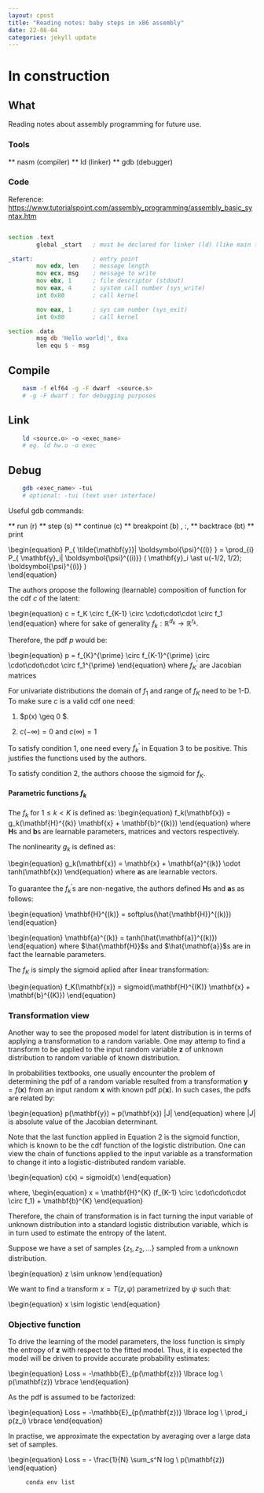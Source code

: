 ```yaml
---
layout: cpost
title: "Reading notes: baby steps in x86 assembly"
date: 22-08-04
categories: jekyll update
---
```



# In construction

## What

Reading notes about assembly programming for future use.


### Tools

** nasm  (compiler)
** ld (linker)
** gdb (debugger)


### Code

Reference: https://www.tutorialspoint.com/assembly_programming/assembly_basic_syntax.htm

```asm

section .text
        global _start   ; must be declared for linker (ld) (like main function)

_start:                 ; entry point
        mov edx, len    ; message length
        mov ecx, msg    ; message to write
        mov ebx, 1      ; file descriptor (stdout)
        mov eax, 4      ; system call number (sys_write)
        int 0x80        ; call kernel

        mov eax, 1      ; sys cam number (sys_exit)
        int 0x80        ; call kernel

section .data
        msg db 'Hello world|', 0xa
        len equ $ - msg    
```

## Compile

```bash
    nasm -f elf64 -g -F dwarf  <source.s> 
    # -g -F dwarf : for debugging purposes
```

## Link

```bash
    ld <source.o> -o <exec_nane>
    # eg. ld hw.o -o exec
```

## Debug

```bash
    gdb <exec_name> -tui
    # optional: -tui (text user interface)
```

Useful gdb commands:

** run (r)
** step (s)
** continue (c)
** breakpoint (b) <funcname>, <filename>:<line>, <line>
** backtrace (bt)
** print <var>


\begin{equation}
    P_{ \tilde{\mathbf{y}}| \boldsymbol{\psi}^{(i)} } = \prod_{i}  P_{ \mathbf{y}_i| \boldsymbol{\psi}^{(i)}} \( \mathbf{y}_i \ast u(-1/2, 1/2); \boldsymbol{\psi}^{(i)} \)   
\end{equation}

The authors propose the following (learnable) composition of function for the cdf *c* of the latent:

\begin{equation}
    c = f_K \circ f_{K-1} \circ \cdot\cdot\cdot \circ f_1
\end{equation}
where for sake of generality $f_k: \mathbb{R}^{d_k} \rightarrow \mathbb{R}^{r_k}$. 

Therefore, the pdf *p* would be:

\begin{equation}
    p = f_{K}^{\prime} \circ f_{K-1}^{\prime} \circ \cdot\cdot\cdot \circ f_1^{\prime}
\end{equation}
where $f_{K}^{\prime}$ are Jacobian matrices

For univariate distributions the domain of $f_1$ and range of $f_K$ need to be 1-D. To make sure *c* is a valid cdf one need:

1. $p(x) \geq 0 $.

2. $c(-\infty) = 0$ and $c(\infty) = 1$

To satisfy condition 1, one need every $f_{k}^{\prime}$ in Equation 3 to be positive. This justifies the functions used by the authors.

To satisfy condition 2, the authors choose the sigmoid for $f_K$.


#### Parametric functions $f_k$

The $f_k$ for $1 \leq k  < K$ is defined as:
\begin{equation}
    f_k(\mathbf{x}) = g_k(\mathbf{H}^{(k)} \mathbf{x} + \mathbf{b}^{(k)})
\end{equation}
where $\mathbf{H}$s and $\mathbf{b}$s are learnable parameters, matrices and vectors respectively.

The nonlinearity $g_k$ is defined as:

\begin{equation}
    g_k(\mathbf{x}) = \mathbf{x} + \mathbf{a}^{(k)} \odot tanh(\mathbf{x})
\end{equation}
where $\mathbf{a}$s are learnable vectors.


To guarantee the $f_k^{\prime}$s are non-negative, the authors defined $\mathbf{H}$s and $\mathbf{a}$s as follows:

\begin{equation}
    \mathbf{H}^{(k)} = softplus(\hat{\mathbf{H}}^{(k)}) 
\end{equation}

\begin{equation}
    \mathbf{a}^{(k)} = tanh(\hat{\mathbf{a}}^{(k)})
\end{equation}
where $\hat{\mathbf{H}}$s and $\hat{\mathbf{a}}$s are in fact the learnable parameters.


The $f_K$ is simply the sigmoid aplied after linear transformation:

\begin{equation}
    f_K(\mathbf{x}) = sigmoid(\mathbf{H}^{(K)} \mathbf{x} + \mathbf{b}^{(K)})
\end{equation}

### Transformation view

Another way to see the proposed model for latent distribution is in terms of applying a transformation to a random variable. One may attemp to find a transform to be applied to the input random variable $\mathbf{z}$ of unknown distribution to random variable of known distribution. 

In probabilities textbooks, one usually encounter the problem of determining the pdf of a random variable resulted from a transformation $\mathbf{y} = f(\mathbf{x})$ from an input random $\mathbf{x}$ with known pdf $p(\mathbf{x})$. In such cases, the pdfs are related by:

\begin{equation}
    p(\mathbf{y}) = p(\mathbf{x}) |J|
\end{equation}
where $|J|$ is absolute value of the Jacobian determinant.

Note that the last function applied in Equation 2 is the sigmoid function, which is known to be the cdf function of the logistic distribution. One can view the chain of functions applied to the input variable as a transformation to change it into a logistic-distributed random variable.

\begin{equation}
    c(x) = sigmoid(x)
\end{equation}

where,
\begin{equation}
    x =  \mathbf{H}^{K} (f_{K-1} \circ \cdot\cdot\cdot \circ f_1) + \mathbf{b}^{K}
\end{equation}

Therefore, the chain of transformation is in fact turning the input variable of unknown distribution into a standard logistic distribution variable, which is in turn used to estimate the entropy of the latent. 


Suppose we have a set of samples {$z_1, z_2, ...$} sampled from a unknown distribution.

\begin{equation}
    z \sim unknow
\end{equation}


We want to find a transform $x = T(z, \psi)$ parametrized by $\psi$ such that:

\begin{equation}
    x  \sim logistic
\end{equation}


### Objective function

To drive the learning of the model parameters, the loss function is simply the entropy of $\mathbf{z}$ with respect to the fitted model. Thus, it is expected the model will be driven to provide accurate probability estimates:

\begin{equation}
    Loss = -\mathbb{E}_{p(\mathbf{z})} \lbrace log \ p(\mathbf{z}) \rbrace
\end{equation}


As the pdf is assumed to be factorized: 

\begin{equation}
    Loss = -\mathbb{E}_{p(\mathbf{z})} \lbrace log \ \prod_i p(z_i) \rbrace
\end{equation}


In practise, we approximate the expectation by averaging over a large data set of samples. 

\begin{equation}
    Loss = - \frac{1}{N} \sum_s^N  log \ p(\mathbf{z})
\end{equation}


```bash
     conda env list
```


































